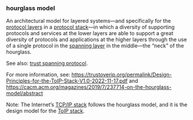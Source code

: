 ### hourglass model

<p class="c8"><span>An architectural model for layered systems—and specifically for the </span><span class="c2"><a class="c3" href="#h.pe8dekl2dtq0">protocol layers</a></span><span>&nbsp;in a </span><span class="c2"><a class="c3" href="#h.6ik2cef0ipsr">protocol stack</a></span><span>—in which a diversity of supporting protocols and services at the lower layers are able to support a great diversity of protocols and applications at the higher layers through the use of a single protocol in the </span><span class="c2"><a class="c3" href="#h.wf49e15shob9">spanning layer</a></span><span class="c0">&nbsp;in the middle—the “neck” of the hourglass. </span></p><p class="c8"><span>See also: </span><span class="c2"><a class="c3" href="#h.fnuaao3a1j25">trust spanning protocol</a></span><span class="c0">.</span></p><p class="c8"><span>For more information, see: </span><span class="c2"><a class="c3" href="https://www.google.com/url?q=https://trustoverip.org/permalink/Design-Principles-for-the-ToIP-Stack-V1.0-2022-11-17.pdf&amp;sa=D&amp;source=editors&amp;ust=1706779842701874&amp;usg=AOvVaw3AwunZuQ7JIO2_xNHKibON">https://trustoverip.org/permalink/Design-Principles-for-the-ToIP-Stack-V1.0-2022-11-17.pdf</a></span><span>&nbsp;and </span><span class="c2"><a class="c3" href="https://www.google.com/url?q=https://cacm.acm.org/magazines/2019/7/237714-on-the-hourglass-model/abstract&amp;sa=D&amp;source=editors&amp;ust=1706779842702087&amp;usg=AOvVaw1HbppKyoTBXjIKMr017nua">https://cacm.acm.org/magazines/2019/7/237714-on-the-hourglass-model/abstract</a></span><span class="c0">&nbsp;</span></p><p class="c8"><span>Note: The Internet’s </span><span class="c2"><a class="c3" href="#h.txn6vkany9z9">TCP/IP stack</a></span><span>&nbsp;follows the hourglass model, and it is the design model for the </span><span class="c2"><a class="c3" href="#h.wms58fgdch9m">ToIP stack</a></span><span class="c0">.</span></p>